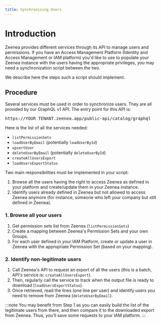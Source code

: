 ```yaml
---
title: Synchronizing Users
---
```


# Introduction

Zeenea provides different services through its API to manage users and permissions. If you have an Access Management Platform (Identity and Access Management or IAM platform) you'd like to use to populate your Zeenea instance with the users having the appropriate privileges, you may need a synchronization script between the two.

We describe here the steps such a script should implement.

## Procedure

Several services must be used in order to synchronize users. They are all provided by our GraphQL v1 API. The entry point for this API is:

<pre>https://<font className="codeHighlight">YOUR_TENANT</font>.zeenea.app/public-api/catalog/graphql</pre>

Here is the list of all the services needed:

* `listPermissionSets`
* `loadUserByEmail` (potentially `loadUserById`)
* `upsertUser`
* `deleteUserByEmail` (potentially `deleteUserById`)
* `createAllUsersExport`
* `loadUsersExportStatus`

Two main responsibilities must be implemented in your script:

1. Browse all the users having the right to access Zeenea as defined in your platform and create/update them in your Zeenea instance.
2. Identify users already defined in Zeenea but not allowed to access Zeenea anymore (for instance, someone who left your company but still defined in Zeenea).
 

### 1. Browse all your users

1. Get permission sets list from Zeenea (`listPermissionSets`)
2. Create a mapping between Zeenea's Permission Sets and your own Groups.
3. For each user defined in your IAM Platform, create or update a user in Zeenea with the appropriate Permission Set (based on your mapping).

### 2. Identify non-legitimate users

1. Call Zeenea's API to request an export of all the users (this is a batch, API's service is: `createAllUsersExport`).
2. Then, regularly call the service to track when the output file is ready to download (`loadUsersExportStatus`).
3. Once retrieved, read the lines (one line per user) and identify users you need to remove from Zeenea (`deleteUserByEmail`).

:::note
You may benefit from Step 1 as you can easily build the list of the legitimate users from there, and then compare it to the downloaded export from Zeenea. Thus, you'll save some requests to your IAM platform.
:::
 